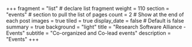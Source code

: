 +++
fragment = "list" # declare list fragment
weight = 110
section = "events" # section to pull the list of pages
count = 2 # Show at the end of each post
images = true
tiled = true
display_date = false # Default is false
summary = true
background = "light"
title = "Research Software Alliance - Events"
subtitle = "Co-organized and Co-lead events"
description = "Events"
+++
